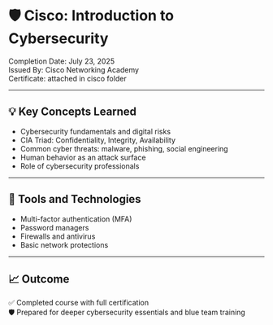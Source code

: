# 🛡️ Cisco: Introduction to Cybersecurity

Completion Date: July 23, 2025  
Issued By: Cisco Networking Academy  
Certificate: attached in cisco folder

---

## 💡 Key Concepts Learned

- Cybersecurity fundamentals and digital risks
- CIA Triad: Confidentiality, Integrity, Availability
- Common cyber threats: malware, phishing, social engineering
- Human behavior as an attack surface
- Role of cybersecurity professionals

---

## 🔧 Tools and Technologies

- Multi-factor authentication (MFA)
- Password managers
- Firewalls and antivirus
- Basic network protections

---

## 📈 Outcome

✅ Completed course with full certification  
🛡️ Prepared for deeper cybersecurity essentials and blue team training
